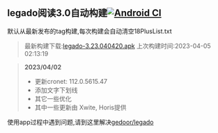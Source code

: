## legado阅读3.0自动构建[![Android CI](https://github.com/10bits/gedoor-Build/workflows/Android%20CI/badge.svg)](https://github.com/10bits/gedoor-Build/actions)

默认从最新发布的tag构建,每次构建会自动清空18PlusList.txt

> 最新构建下载:[legado-3.23.040420.apk](https://github.com/crby2333/gedoor-Build/releases/download/legado-3.23.040420/legado-3.23.040420.apk) 上次构建时间:2023-04-05 02:13:19
<!--start-->
> **2023/04/02**
> 
> * 更新cronet: 112.0.5615.47
> * 添加文字下划线
> * 其它一些优化
> * 其中一些更新由 Xwite, Horis提供
<!--end-->
  
使用app过程中遇到问题,请到这里解决[gedoor/legado](https://github.com/gedoor/legado/issues)

